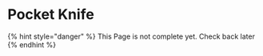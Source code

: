 # Pocket Knife

{% hint style="danger" %}
This Page is not complete yet. Check back later
{% endhint %}

